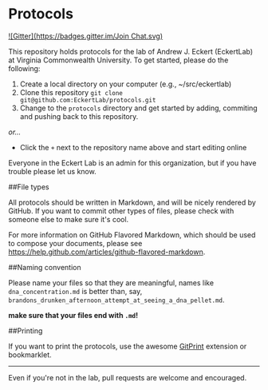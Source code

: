 Protocols
=========
[![Gitter](https://badges.gitter.im/Join Chat.svg)](https://gitter.im/EckertLab/protocols?utm_source=badge&utm_medium=badge&utm_campaign=pr-badge&utm_content=badge)

This repository holds protocols for the lab of
Andrew J. Eckert (EckertLab) at Virginia Commonwealth
University.  To get started, please do the following:

1. Create a local directory on your computer (e.g., ~/src/eckertlab)
2. Clone this repository `git clone git@github.com:EckertLab/protocols.git`
3. Change to the `protocols` directory and get started by adding, commiting and pushing back to this repository.

*or...*

* Click the `+` next to the repository name above and start editing online

Everyone in the Eckert Lab is an admin for this organization, but if you have trouble
please let us know.

##File types

All protocols should be written in Markdown, and will be nicely rendered by GitHub. If
you want to commit other types of files, please check with someone else to make sure it's
cool.

For more information on GitHub Flavored Markdown, which should be used to compose your
documents, please see https://help.github.com/articles/github-flavored-markdown.

##Naming convention

Please name your files so that they are meaningful, names like `dna_concentration.md` is
better than, say, `brandons_drunken_afternoon_attempt_at_seeing_a_dna_pellet.md`.

**make sure that your files end with `.md`!**

##Printing

If you want to print the protocols, use the awesome [GitPrint](https://gitprint.com) extension or bookmarklet.

---

Even if you're not in the lab, pull requests are welcome and encouraged.
